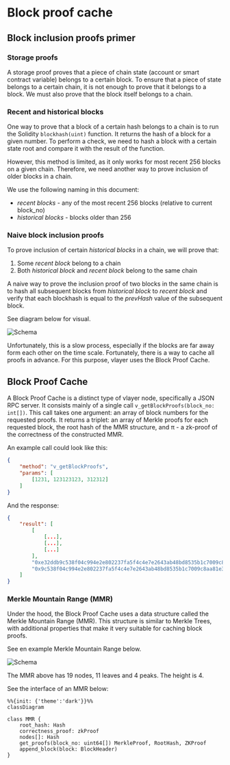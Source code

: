 # Block proof cache

## Block inclusion proofs primer

### Storage proofs
A storage proof proves that a piece of chain state (account or smart contract variable) belongs to a certain block. To ensure that a piece of state belongs to a certain chain, it is not enough to prove that it belongs to a block. We must also prove that the block itself belongs to a chain.

### Recent and historical blocks
One way to prove that a block of a certain hash belongs to a chain is to run the Solidity `blockhash(uint)` function. It returns the hash of a block for a given number.
To perform a check, we need to hash a block with a certain state root and compare it with the result of the function.

However, this method is limited, as it only works for most recent 256 blocks on a given chain.
Therefore, we need another way to prove inclusion of older blocks in a chain.

We use the following naming in this document:
- *recent blocks* - any of the most recent 256 blocks (relative to current block_no)
- *historical blocks* - blocks older than 256

### Naive block inclusion proofs
To prove inclusion of certain *historical blocks* in a chain, we will prove that:
1. Some *recent block* belong to a chain
2. Both *historical block* and *recent block* belong to the same chain

A naive way to prove the inclusion proof of two blocks in the same chain is to hash all subsequent blocks from *historical block* to *recent block* and verify that each blockhash is equal to the *prevHash* value of the subsequent block.

See diagram below for visual.

![Schema](/images/architecture/block-proof.png)



Unfortunately, this is a slow process, especially if the blocks are far away form each other on the time scale. Fortunately, there is a way to cache all proofs in advance. For this purpose, vlayer uses the Block Proof Cache.

## Block Proof Cache

A Block Proof Cache is a distinct type of vlayer node, specifically a JSON RPC server. It consists mainly  of a single call `v_getBlockProofs(block_no: int[])`. This call takes one argument: an array of block numbers for the requested proofs. It returns a triplet: an array of Merkle proofs for each requested block, the root hash of the MMR structure, and π - a zk-proof of the correctness of the constructed MMR.

An example call could look like this:
```json
{
    "method": "v_getBlockProofs",
    "params": [
        [1231, 123123123, 312312]
    ]
}
```

And the response:
```json
{
    "result": [
        [
            [...],
            [...],
            [...]
        ],
        "0xe32ddb9c538f04c994e2e802237fa5f4c4e7e2643ab48bd8535b1c7009c8aa81",
        "0x9c538f04c994e2e802237fa5f4c4e7e2643ab48bd8535b1c7009c8aa81e32ddb"
    ]
}
```

### Merkle Mountain Range (MMR)

Under the hood, the Block Proof Cache uses a data structure called the Merkle Mountain Range (MMR). This structure is similar to Merkle Trees, with additional properties that make it very suitable for caching block proofs.

See en example Merkle Mountain Range below.

![Schema](/images/architecture/mmr.png)


The MMR above has 19 nodes, 11 leaves and 4 peaks. The height is 4.

See the interface of an MMR below:
```mermaid
%%{init: {'theme':'dark'}}%%
classDiagram

class MMR {
    root_hash: Hash
    correctness_proof: zkProof
    nodes[]: Hash
    get_proofs(block_no: uint64[]) MerkleProof, RootHash, ZKProof
    append_block(block: BlockHeader)
}
```

